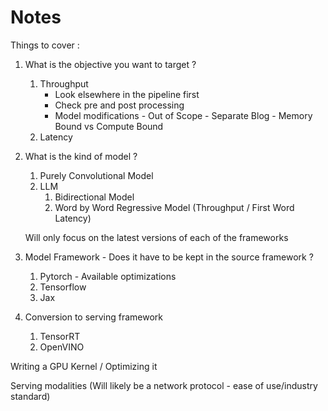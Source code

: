 # Notes

Things to cover :

1. What is the objective you want to target ?
    1. Throughput
        - Look elsewhere in the pipeline first
        - Check pre and post processing
        - Model modifications - Out of Scope - Separate Blog - Memory Bound vs Compute Bound
    2. Latency
2. What is the kind of model ?
    1. Purely Convolutional Model
    2. LLM
        1. Bidirectional Model
        2. Word by Word Regressive Model (Throughput / First Word Latency)

    Will only focus on the latest versions of each of the frameworks

3. Model Framework - Does it have to be kept in the source framework ?
    1. Pytorch - Available optimizations
    2. Tensorflow
    3. Jax

4. Conversion to serving framework
    1. TensorRT
    2. OpenVINO

Writing a GPU Kernel / Optimizing it

Serving modalities (Will likely be a network protocol - ease of use/industry standard)
